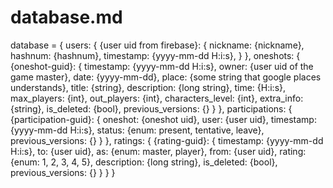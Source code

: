 # database.md

database = {
    users: {
        {user uid from firebase}: {
            nickname: {nickname},
            hashnum: {hashnum},
            timestamp: {yyyy-mm-dd H:i:s},
        }
    },
    oneshots: {
        {oneshot-guid}: {
            timestamp: {yyyy-mm-dd H:i:s},
            owner: {user uid of the game master},
            date: {yyyy-mm-dd},
            place: {some string that google places understands},
            title: {string},
            description: {long string},
            time: {H:i:s},
            max_players: {int},
            out_players: {int},
            characters_level: {int},
            extra_info: {string},
            is_deleted: {bool},
            previous_versions: {}
        }
    },
    participations: {
        {participation-guid}: {
            oneshot: {oneshot uid},
            user: {user uid},
            timestamp: {yyyy-mm-dd H:i:s},
            status: {enum: present, tentative, leave},
            previous_versions: {}
        }
    },
    ratings: {
        {rating-guid}: {
            timestamp: {yyyy-mm-dd H:i:s},
            to: {user uid},
            as: {enum: master, player},
            from: {user uid},
            rating: {enum: 1, 2, 3, 4, 5},
            description: {long string},
            is_deleted: {bool},
            previous_versions: {}
        }
    }
}